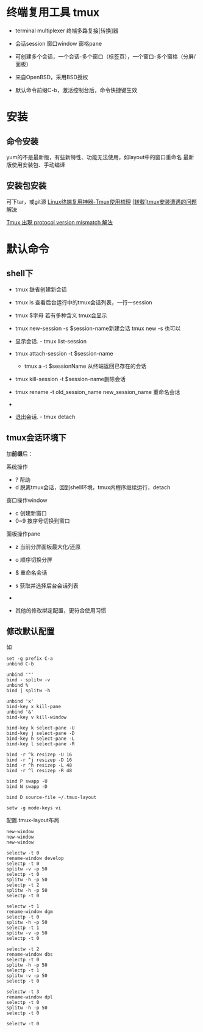 # 终端复用工具 tmux 
- terminal multiplexer 终端多路复接[转换]器
- 会话session 窗口window 窗格pane
- 可创建多个会话，一个会话-多个窗口（标签页），一个窗口-多个窗格（分屏/面板）
- 来自OpenBSD，采用BSD授权

- 默认命令前缀C-b，激活控制台后，命令快捷键生效


# 安装
## 命令安装
yum的不是最新版，有些新特性、功能无法使用，如layout中的窗口重命名
最新版使用安装包、手动编译

## 安装包安装
可下tar，或git源
[Linux终端复用神器-Tmux使用梳理](http://www.cnblogs.com/kevingrace/p/6496899.html)
[[转载]tmux安装遭遇的问题解决](http://blog.sina.com.cn/s/blog_4cff1c6d010190fz.html)

[Tmux 出現 protocol version mismatch 解法](https://blog.longwin.com.tw/2013/11/tmux-protocol-version-mismatch-fix-2013/)


# 默认命令
## shell下
- tmux 缺省创建新会话
- tmux ls 查看后台运行中的tmux会话列表，一行一session
- tmux $字母 若有多种含义 tmux会显示

- tmux new-session -s $session-name新建会话
    tmux new -s 也可以
- 显示会话.  - tmux list-session
- tmux attach-session -t $session-name
  - tmux a -t $sessionName 从终端返回已存在的会话

- tmux kill-session -t $session-name删除会话

- tmux rename -t old_session_name  new_session_name  重命名会话
-
- 退出会话.  - tmux detach

## tmux会话环境下
加**前缀**后：

系统操作
- ? 帮助
- d 脱离tmux会话，回到shell环境，tmux内程序继续运行，detach


窗口操作window
- c 创建新窗口
- 0~9 按序号切换到窗口


面板操作pane



- z 当前分屏面板最大化/还原


- o 顺序切换分屏

- $ 重命名会话

- s 获取并选择后台会话列表
- 
- 其他的修改绑定配置，更符合使用习惯


## 修改默认配置
如
```
set -g prefix C-a
unbind C-b

unbind '"'
bind - splitw -v
unbind %
bind | splitw -h

unbind 'x'
bind-key x kill-pane
unbind '&'
bind-key v kill-window

bind-key k select-pane -U
bind-key j select-pane -D
bind-key h select-pane -L
bind-key l select-pane -R

bind -r ^k resizep -U 16
bind -r ^j resizep -D 16
bind -r ^h resizep -L 48
bind -r ^l resizep -R 48

bind P swapp -U
bind N swapp -D

bind D source-file ~/.tmux-layout

setw -g mode-keys vi
```

配置.tmux-layout布局
```
new-window
new-window
new-window

selectw -t 0
rename-window develop
selectp -t 0
splitw -v -p 50
selectp -t 0
splitw -h -p 50
selectp -t 2
splitw -h -p 50
selectp -t 0

selectw -t 1
rename-window dgm
selectp -t 0
splitw -h -p 50
selectp -t 1
splitw -v -p 50
selectp -t 0

selectw -t 2
rename-window dbs
selectp -t 0
splitw -h -p 50
selectp -t 1
splitw -v -p 50
selectp -t 0

selectw -t 3
rename-window dpl
selectp -t 0
splitw -h -p 50
selectp -t 0

selectw -t 0
```


